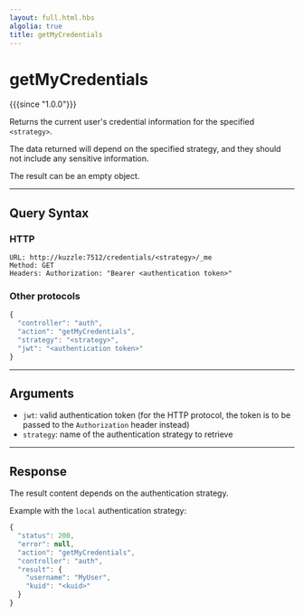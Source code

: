 ```yaml
---
layout: full.html.hbs
algolia: true
title: getMyCredentials
---
```


# getMyCredentials

{{{since "1.0.0"}}}

Returns the current user's credential information for the specified `<strategy>`. 

The data returned will depend on the specified strategy, and they should not include any sensitive information.

The result can be an empty object.

---

## Query Syntax

### HTTP

```http
URL: http://kuzzle:7512/credentials/<strategy>/_me
Method: GET  
Headers: Authorization: "Bearer <authentication token>"
```

### Other protocols

```js
{
  "controller": "auth",
  "action": "getMyCredentials",
  "strategy": "<strategy>",
  "jwt": "<authentication token>"
}
```

---

## Arguments

* `jwt`: valid authentication token (for the HTTP protocol, the token is to be passed to the `Authorization` header instead)
* `strategy`: name of the authentication strategy to retrieve

---

## Response


The result content depends on the authentication strategy. 

Example with the `local` authentication strategy:

```javascript
{
  "status": 200,
  "error": null,
  "action": "getMyCredentials",
  "controller": "auth",
  "result": {
    "username": "MyUser",
    "kuid": "<kuid>"
  }
}
```
